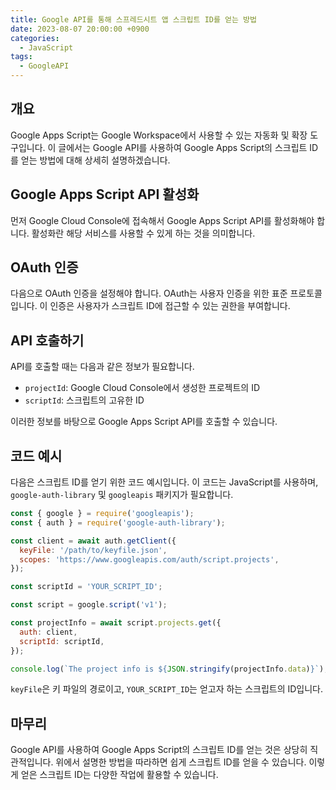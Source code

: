```yaml
---
title: Google API를 통해 스프레드시트 앱 스크립트 ID를 얻는 방법
date: 2023-08-07 20:00:00 +0900
categories:
  - JavaScript
tags:
  - GoogleAPI
---
```


## 개요

Google Apps Script는 Google Workspace에서 사용할 수 있는 자동화 및 확장 도구입니다. 이 글에서는 Google API를 사용하여 Google Apps Script의 스크립트 ID를 얻는 방법에 대해 상세히 설명하겠습니다.

## Google Apps Script API 활성화

먼저 Google Cloud Console에 접속해서 Google Apps Script API를 활성화해야 합니다. 활성화란 해당 서비스를 사용할 수 있게 하는 것을 의미합니다.

## OAuth 인증

다음으로 OAuth 인증을 설정해야 합니다. OAuth는 사용자 인증을 위한 표준 프로토콜입니다. 이 인증은 사용자가 스크립트 ID에 접근할 수 있는 권한을 부여합니다.

## API 호출하기

API를 호출할 때는 다음과 같은 정보가 필요합니다.

- `projectId`: Google Cloud Console에서 생성한 프로젝트의 ID
- `scriptId`: 스크립트의 고유한 ID

이러한 정보를 바탕으로 Google Apps Script API를 호출할 수 있습니다.

## 코드 예시

다음은 스크립트 ID를 얻기 위한 코드 예시입니다. 이 코드는 JavaScript를 사용하며, `google-auth-library` 및 `googleapis` 패키지가 필요합니다.

```javascript
const { google } = require('googleapis');
const { auth } = require('google-auth-library');

const client = await auth.getClient({
  keyFile: '/path/to/keyfile.json',
  scopes: 'https://www.googleapis.com/auth/script.projects',
});

const scriptId = 'YOUR_SCRIPT_ID';

const script = google.script('v1');

const projectInfo = await script.projects.get({
  auth: client,
  scriptId: scriptId,
});

console.log(`The project info is ${JSON.stringify(projectInfo.data)}`);
```

`keyFile`은 키 파일의 경로이고, `YOUR_SCRIPT_ID`는 얻고자 하는 스크립트의 ID입니다.

## 마무리

Google API를 사용하여 Google Apps Script의 스크립트 ID를 얻는 것은 상당히 직관적입니다. 위에서 설명한 방법을 따라하면 쉽게 스크립트 ID를 얻을 수 있습니다. 이렇게 얻은 스크립트 ID는 다양한 작업에 활용할 수 있습니다.